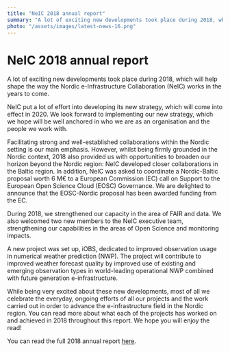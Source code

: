 ```yaml
---
title: "NeIC 2018 annual report"
summary: "A lot of exciting new developments took place during 2018, which will help shape the way the Nordic e-Infrastructure Collaboration (NeIC) works in the years to come. You can read more about what took place within NeIC in our 2018 annual report."
photo: "/assets/images/latest-news-16.png"
---
```


NeIC 2018 annual report 
===============================

A lot of exciting new developments took place during 2018, which will help shape the way the Nordic e-Infrastructure Collaboration (NeIC) works in the years to come. 

NeIC put a lot of effort into developing its new strategy, which will come into effect in 2020. We look forward to implementing our new strategy, which we hope will be well anchored in who we are as an organisation and the people we work with.

Facilitating strong and well-established collaborations within the Nordic setting is our main emphasis. However, whilst being firmly grounded in the Nordic context, 2018 also provided us with opportunities to broaden our horizon beyond the Nordic region: NeIC developed closer collaborations in the Baltic region. In addition, NeIC was asked to coordinate a Nordic-Baltic proposal worth 6 M€ to a European Commission (EC) call on Support to the European Open Science Cloud (EOSC) Governance. We are delighted to announce that the EOSC-Nordic proposal has been awarded funding from the EC.

During 2018, we strengthened our capacity in the area of FAIR and data. We also welcomed two new members to the NeIC executive team, strengthening our capabilities in the areas of Open Science and monitoring impacts.

A new project was set up, iOBS, dedicated to improved observation usage in numerical weather prediction (NWP). The project will contribute to improved weather forecast quality by improved use of existing and emerging observation types in world-leading operational NWP combined with future generation e-infrastructure.

While being very excited about these new developments, most of all we celebrate the everyday, ongoing efforts of all our projects and the work carried out in order to advance the e-infrastructure field in the Nordic region. You can read more about what each of the projects has worked on and achieved in 2018 throughout this report. We hope you will enjoy the read!

You can read the full 2018 annual report [here](https://wiki.neic.no/w/ext/img_auth.php/5/5e/Annual_Report_2018_spreads.pdf).
